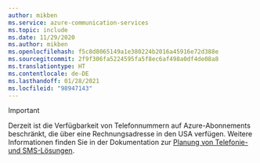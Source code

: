 ```yaml
---
author: mikben
ms.service: azure-communication-services
ms.topic: include
ms.date: 11/29/2020
ms.author: mikben
ms.openlocfilehash: f5c8d8065149a1e380224b2016a45916e72d388e
ms.sourcegitcommit: 2f9f306fa5224595fa5f8ec6af498a0df4de08a8
ms.translationtype: HT
ms.contentlocale: de-DE
ms.lasthandoff: 01/28/2021
ms.locfileid: "98947143"
---
```

> [!IMPORTANT]
> Derzeit ist die Verfügbarkeit von Telefonnummern auf Azure-Abonnements beschränkt, die über eine Rechnungsadresse in den USA verfügen. Weitere Informationen finden Sie in der Dokumentation zur [Planung von Telefonie- und SMS-Lösungen](../concepts/telephony-sms/plan-solution.md).